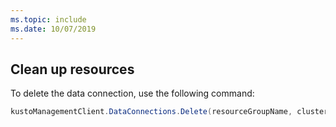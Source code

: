 ```yaml
---
ms.topic: include
ms.date: 10/07/2019
---
```


## Clean up resources

To delete the data connection, use the following command:

```csharp
kustoManagementClient.DataConnections.Delete(resourceGroupName, clusterName, databaseName, dataConnectionName);
```